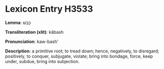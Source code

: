 # Lexicon Entry H3533

**Lemma**: כָּבַשׁ

**Transliteration (xlit)**: kâbash

**Pronunciation**: kaw-bash'

**Description**:
a primitive root; to tread down; hence, negatively, to disregard; positively, to conquer, subjugate, violate; bring into bondage, force, keep under, subdue, bring into subjection.
